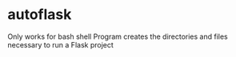 # autoflask
 Only works for bash shell
 Program creates the directories and files necessary to run a Flask project

